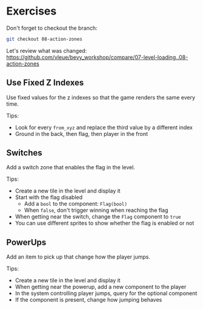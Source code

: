 # Exercises

Don't forget to checkout the branch:

```sh
git checkout 08-action-zones
```

Let's review what was changed: <https://github.com/vleue/bevy_workshop/compare/07-level-loading..08-action-zones>

## Use Fixed Z Indexes

Use fixed values for the z indexes so that the game renders the same every time.

Tips:
* Look for every `from_xyz` and replace the third value by a different index
* Ground in the back, then flag, then player in the front

## Switches

Add a switch zone that enables the flag in the level.

Tips:
* Create a new tile in the level and display it
* Start with the flag disabled
    * Add a `bool` to the component: `Flag(bool)`
    * When `false`, don't trigger winning when reaching the flag
* When getting near the switch, change the `Flag` component to `true`
* You can use different sprites to show whether the flag is enabled or not

## PowerUps

Add an item to pick up that change how the player jumps.

Tips:
* Create a new tile in the level and display it
* When getting near the powerup, add a new component to the player
* In the system controlling player jumps, query for the optional component
* If the component is present, change how jumping behaves
